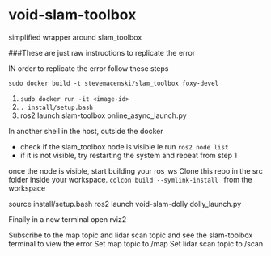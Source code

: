 # void-slam-toolbox
simplified wrapper around slam_toolbox

###These are just raw instructions to replicate the error

IN order to replicate the error follow these steps

`sudo docker build -t stevemacenski/slam_toolbox foxy-devel`


1) `sudo docker run -it <image-id> `
2) `. install/setup.bash`
3) ros2 launch slam-toolbox online_async_launch.py


In another shell in the host, outside the docker 
- check if the slam_toolbox node is visible ie run `ros2 node list`
- if it is not visible, try restarting the system and repeat from step 1

once the node is visible, start building your ros_ws
Clone this repo in the src folder inside your workspace. 
`colcon build --symlink-install ` from the workspace

source install/setup.bash
ros2 launch void-slam-dolly dolly_launch.py

Finally in a new terminal open rviz2

Subscribe to the map topic and lidar scan topic and see the slam-toolbox terminal to view the error
Set map topic to /map
Set lidar scan topic to /scan


